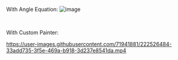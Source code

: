 With Angle Equation:
![image](https://user-images.githubusercontent.com/71941881/222526160-9c5d2f43-2743-4a4e-b3d3-43b0a74b0f82.png)

<br>

With Custom Painter:



https://user-images.githubusercontent.com/71941881/222526484-33add735-3f5e-469a-b918-3d237e8541da.mp4




